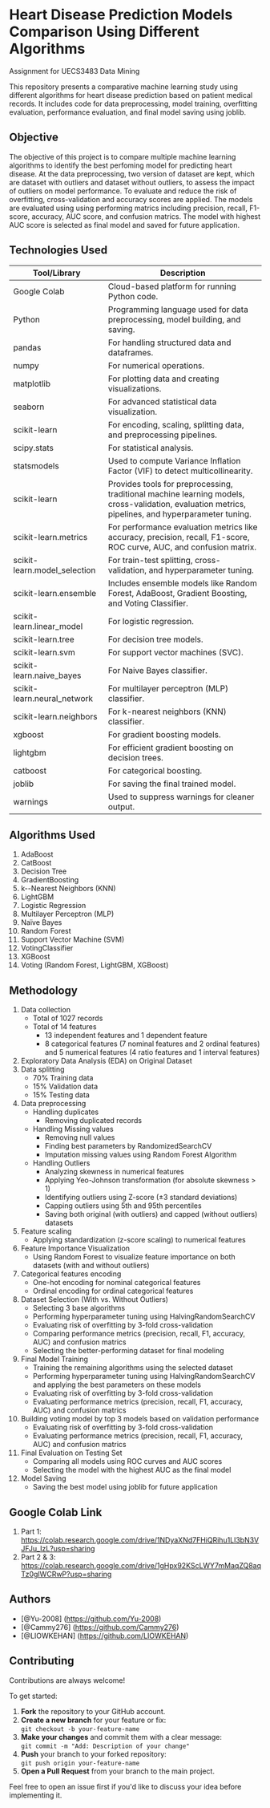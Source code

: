 # Heart Disease Prediction Models Comparison Using Different Algorithms
Assignment for UECS3483 Data Mining

This repository presents a comparative machine learning study using different algorithms for heart disease prediction based on patient medical records. It includes code for data preprocessing, model training, overfitting evaluation, performance evaluation, and final model saving using joblib.

## Objective
The objective of this project is to compare multiple machine learning algorithms to identify the best perfoming model for predicting heart disease. At the data preprocessing, two version of dataset are kept, which are dataset with outliers and dataset without outliers, to assess the impact of outliers on model performance. To evaluate and reduce the risk of overfitting, cross-validation and accuracy scores are applied. The models are evaluated using using performing matrics including precision, recall, F1-score, accuracy, AUC score, and confusion matrics. The model with highest AUC score is selected as final model and saved for future application.

## Technologies Used
|Tool/Library|Description|
|---|---|
|Google Colab| Cloud-based platform for running Python code.|
|Python|Programming language used for data preprocessing, model building, and saving.|
|pandas|For handling structured data and dataframes.|
|numpy|For numerical operations.|
|matplotlib|For plotting data and creating visualizations.|
|seaborn|For advanced statistical data visualization.|
|scikit-learn|For encoding, scaling, splitting data, and preprocessing pipelines.|
|scipy.stats|For statistical analysis.|
|statsmodels|Used to compute Variance Inflation Factor (VIF) to detect multicollinearity.|
|scikit-learn|Provides tools for preprocessing, traditional machine learning models, cross-validation, evaluation metrics, pipelines, and hyperparameter tuning.|
|scikit-learn.metrics|For performance evaluation metrics like accuracy, precision, recall, F1-score, ROC curve, AUC, and confusion matrix.|
|scikit-learn.model_selection|For train-test splitting, cross-validation, and hyperparameter tuning.|
|scikit-learn.ensemble|Includes ensemble models like Random Forest, AdaBoost, Gradient Boosting, and Voting Classifier.|
|scikit-learn.linear_model|For logistic regression.|
|scikit-learn.tree|For decision tree models.|
|scikit-learn.svm|For support vector machines (SVC).|
|scikit-learn.naive_bayes|For Naive Bayes classifier.|
|scikit-learn.neural_network|For multilayer perceptron (MLP) classifier.|
|scikit-learn.neighbors|For k-nearest neighbors (KNN) classifier.|
|xgboost|For gradient boosting models.|
|lightgbm|For efficient gradient boosting on decision trees.|
|catboost|For categorical boosting.|
|joblib|For saving the final trained model.|
|warnings|Used to suppress warnings for cleaner output.|


## Algorithms Used
1. AdaBoost
2. CatBoost
3. Decision Tree
4. GradientBoosting
5. k--Nearest Neighbors (KNN)
6. LightGBM
7. Logistic Regression 
8. Multilayer Perceptron (MLP)
9. Naïve Bayes
10. Random Forest 
11. Support Vector Machine (SVM)
12. VotingClassifier
13. XGBoost
14. Voting (Random Forest, LightGBM, XGBoost)

## Methodology
1. Data collection
    - Total of 1027 records  
    - Total of 14 features
        - 13 independent features and 1 dependent feature
        - 8 categorical features (7 nominal features and 2 ordinal features) and 5 numerical features (4 ratio features and 1 interval features) 
3. Exploratory Data Analysis (EDA) on Original Dataset
4. Data splitting
    - 70% Training data
    - 15% Validation data
    - 15% Testing data
5. Data preprocessing
    - Handling duplicates
        - Removing duplicated records
    - Handling Missing values
        - Removing null values
        - Finding best parameters by RandomizedSearchCV
        - Imputation missing values using Random Forest Algorithm
     - Handling Outliers
         - Analyzing skewness in numerical features
         - Applying Yeo-Johnson transformation (for absolute skewness > 1)
         - Identifying outliers using Z-score (±3 standard deviations)
         - Capping outliers using 5th and 95th percentiles
         - Saving both original (with outliers) and capped (without outliers) datasets
6. Feature scaling
    - Applying standardization (z-score scaling) to numerical features
7. Feature Importance Visualization
    - Using Random Forest to visualize feature importance on both datasets (with and without outliers)
8. Categorical features encoding
    - One-hot encoding for nominal categorical features
    - Ordinal encoding for ordinal categorical features
9. Dataset Selection (With vs. Without Outliers)
    - Selecting 3 base algorithms
    - Performing hyperparameter tuning using HalvingRandomSearchCV
    - Evaluating risk of overfitting by 3-fold cross-validation
    - Comparing performance metrics (precision, recall, F1, accuracy, AUC) and confusion matrics
    - Selecting the better-performing dataset for final modeling
10. Final Model Training
    - Training the remaining algorithms using the selected dataset
    - Performing hyperparameter tuning using HalvingRandomSearchCV and applying the best parameters on these models
    - Evaluating risk of overfitting by 3-fold cross-validation
    - Evaluating performance metrics (precision, recall, F1, accuracy, AUC) and confusion matrics
11. Building voting model by top 3 models based on validation performance
    - Evaluating risk of overfitting by 3-fold cross-validation
    - Evaluating performance metrics (precision, recall, F1, accuracy, AUC) and confusion matrics
12. Final Evaluation on Testing Set
    - Comparing all models using ROC curves and AUC scores
    - Selecting the model with the highest AUC as the final model
13. Model Saving
    - Saving the best model using joblib for future application


## Google Colab Link
1) Part 1: https://colab.research.google.com/drive/1NDyaXNd7FHiQRihu1Ll3bN3VJFJu_IzL?usp=sharing
2) Part 2 & 3: https://colab.research.google.com/drive/1gHpx92KScLWY7mMaqZQ8aqTz0gIWCRwP?usp=sharing

## Authors
- [@Yu-2008] (https://github.com/Yu-2008)
- [@Cammy276] (https://github.com/Cammy276)
- [@LIOWKEHAN] (https://github.com/LIOWKEHAN)
  

## Contributing

Contributions are always welcome!

To get started:

1. **Fork** the repository to your GitHub account.
2. **Create a new branch** for your feature or fix:  
   `git checkout -b your-feature-name`
3. **Make your changes** and commit them with a clear message:  
   `git commit -m "Add: Description of your change"`
4. **Push** your branch to your forked repository:  
   `git push origin your-feature-name`
5. **Open a Pull Request** from your branch to the main project.

Feel free to open an issue first if you'd like to discuss your idea before implementing it.
